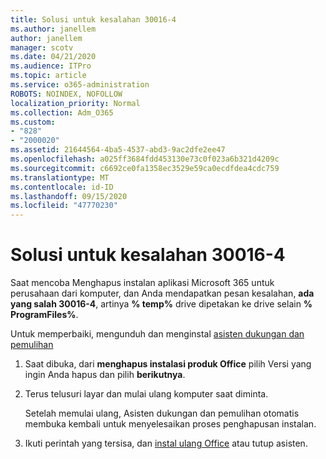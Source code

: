 ```yaml
---
title: Solusi untuk kesalahan 30016-4
ms.author: janellem
author: janellem
manager: scotv
ms.date: 04/21/2020
ms.audience: ITPro
ms.topic: article
ms.service: o365-administration
ROBOTS: NOINDEX, NOFOLLOW
localization_priority: Normal
ms.collection: Adm_O365
ms.custom:
- "828"
- "2000020"
ms.assetid: 21644564-4ba5-4537-abd3-9ac2dfe2ee47
ms.openlocfilehash: a025ff3684fdd453130e73c0f023a6b321d4209c
ms.sourcegitcommit: c6692ce0fa1358ec3529e59ca0ecdfdea4cdc759
ms.translationtype: MT
ms.contentlocale: id-ID
ms.lasthandoff: 09/15/2020
ms.locfileid: "47770230"
---
```

# <a name="solutions-for-error-30016-4"></a>Solusi untuk kesalahan 30016-4

Saat mencoba Menghapus instalan aplikasi Microsoft 365 untuk perusahaan dari komputer, dan Anda mendapatkan pesan kesalahan, **ada yang salah 30016-4**, artinya **% temp%** drive dipetakan ke drive selain **% ProgramFiles%**.
  
Untuk memperbaiki, mengunduh dan menginstal [asisten dukungan dan pemulihan](https://aka.ms/SARA-OfficeUninstall-Alchemy)
  
1. Saat dibuka, dari **menghapus instalasi produk Office** pilih Versi yang ingin Anda hapus dan pilih **berikutnya**.

2. Terus telusuri layar dan mulai ulang komputer saat diminta.

    Setelah memulai ulang, Asisten dukungan dan pemulihan otomatis membuka kembali untuk menyelesaikan proses penghapusan instalan.

3. Ikuti perintah yang tersisa, dan [instal ulang Office](https://portal.office.com/OLS/MySoftware.aspx) atau tutup asisten.

